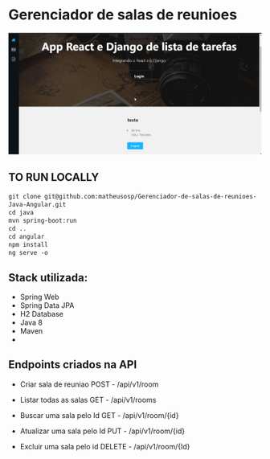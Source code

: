 # Gerenciador de salas de reunioes

![Foo](https://raw.githubusercontent.com/matheusosp/blog_Django-React/main/Lista%20de%20tarefas%20-%20Google%20Chrome.jpg)

## TO RUN LOCALLY
```
git clone git@github.com:matheusosp/Gerenciador-de-salas-de-reunioes-Java-Angular.git
cd java
mvn spring-boot:run
cd ..
cd angular
npm install
ng serve -o
```
## Stack utilizada:


 * Spring Web
 * Spring Data JPA
 * H2 Database
 * Java 8
 * Maven
 * 
 
## Endpoints criados na API

* Criar sala de reuniao
POST - /api/v1/room

* Listar todas as salas
GET - /api/v1/rooms

* Buscar uma sala pelo Id
GET - /api/v1/room/{id}

* Atualizar uma sala pelo Id
PUT - /api/v1/room/{id}

* Excluir uma sala pelo id
DELETE - /api/v1/room/{Id}

